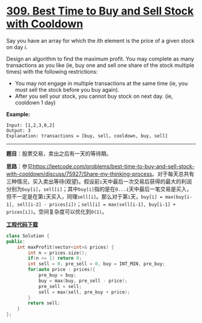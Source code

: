 # [309. Best Time to Buy and Sell Stock with Cooldown](https://leetcode.com/problems/best-time-to-buy-and-sell-stock-with-cooldown/)

Say you have an array for which the *i*th element is the price of a given stock on day *i*.

Design an algorithm to find the maximum profit. You may complete as many transactions as you like (ie, buy one and sell one share of the stock multiple times) with the following restrictions:

- You may not engage in multiple transactions at the same time (ie, you must sell the stock before you buy again).
- After you sell your stock, you cannot buy stock on next day. (ie, cooldown 1 day)

**Example:**

```
Input: [1,2,3,0,2]
Output: 3 
Explanation: transactions = [buy, sell, cooldown, buy, sell]
```

-----

**题目**：股票交易，卖出之后有一天的等待期。

**思路**：参见<https://leetcode.com/problems/best-time-to-buy-and-sell-stock-with-cooldown/discuss/75927/Share-my-thinking-process>。对于每天总共有三种情况，买入卖出等待(观望)。假设前`i`天中最后一次交易后获得的最大的利润分别为`buy[i]`，`sell[i]`；其中`buy[i]`指的是在`0...i`天中最后一笔交易是买入，但不一定是在第`i`天买入，同理`sell[i]`。那么对于第`i`天，`buy[i] = max(buy[i-1], sell[i-2] - prices[i])`；`sell[i] = max(sell[i-1], buy[i-1] + prices[i])`。空间复杂度可以优化到`O(1)`。

[**工程代码下载**](https://github.com/abesft/leetcode)

```cpp
class Solution {
public:
    int maxProfit(vector<int>& prices) {
        int n = prices.size();
        if(n <= 1) return 0;
        int sell = 0, pre_sell = 0, buy = INT_MIN, pre_buy;
        for(auto price : prices){
            pre_buy = buy;
            buy = max(buy, pre_sell - price);
            pre_sell = sell;
            sell = max(sell, pre_buy + price);
        }
        return sell;
    }
};
```
